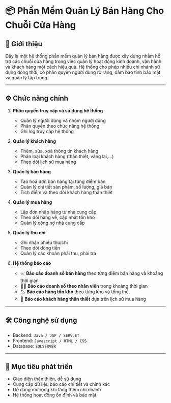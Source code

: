 # 📦 Phần Mềm Quản Lý Bán Hàng Cho Chuỗi Cửa Hàng

## 📝 Giới thiệu

Đây là một hệ thống phần mềm quản lý bán hàng được xây dựng nhằm hỗ trợ các chuỗi cửa hàng trong việc quản lý hoạt động kinh doanh, vận hành và khách hàng một cách hiệu quả. Hệ thống cho phép nhiều chi nhánh sử dụng đồng thời, có phân quyền người dùng rõ ràng, đảm bảo tính bảo mật và quản lý tập trung.

---

## ⚙️ Chức năng chính

1. **Phân quyền truy cập và sử dụng hệ thống**
   - Quản lý người dùng và nhóm người dùng
   - Phân quyền theo chức năng hệ thống
   - Ghi log truy cập hệ thống

2. **Quản lý khách hàng**
   - Thêm, sửa, xoá thông tin khách hàng
   - Phân loại khách hàng (thân thiết, vãng lai,...)
   - Theo dõi lịch sử mua hàng

3. **Quản lý bán hàng**
   - Tạo hoá đơn bán hàng tại từng điểm bán
   - Quản lý chi tiết sản phẩm, số lượng, giá bán
   - Tích điểm và theo dõi khách hàng thân thiết

4. **Quản lý mua hàng**
   - Lập đơn nhập hàng từ nhà cung cấp
   - Theo dõi hàng về, cập nhật tồn kho
   - Quản lý công nợ nhà cung cấp

5. **Quản lý thu chi**
   - Ghi nhận phiếu thu/chi
   - Theo dõi dòng tiền
   - Quản lý các khoản phải thu, phải trả

6. **Hệ thống báo cáo**
   - 📈 **Báo cáo doanh số bán hàng** theo từng điểm bán hàng và khoảng thời gian
   - 👨‍💼 **Báo cáo doanh số theo nhân viên** trong khoảng thời gian
   - 🏷️ **Báo cáo hàng tồn kho** theo từng kho và tổng thể
   - 🤝 **Báo cáo khách hàng thân thiết** dựa trên lịch sử mua hàng

---

## 🛠️ Công nghệ sử dụng 

- Backend: `Java / JSP / SERVLET`
- Frontend: `Javascript / HTML / CSS`
- Database: `SQLSERVER`
  
---

## 📌 Mục tiêu phát triển

- Giao diện thân thiện, dễ sử dụng
- Cung cấp dữ liệu báo cáo chi tiết và chính xác
- Dễ dàng mở rộng khi tăng thêm chi nhánh
- Hệ thống hoạt động ổn định và bảo mật


